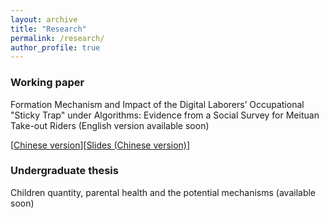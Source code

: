 ```yaml
---
layout: archive
title: "Research"
permalink: /research/
author_profile: true
---
```


### Working paper

Formation Mechanism and Impact of the Digital Laborers’ Occupational "Sticky Trap" under Algorithms: Evidence from a Social Survey for Meituan Take-out Riders (English version available soon)

[[Chinese version](/files/Digital_Laborers_Stricky_Trap.pdf)][[Slides (Chinese version)](/files/slides.pdf)]


### Undergraduate thesis 
Children quantity, parental health and the potential mechanisms (available soon)


